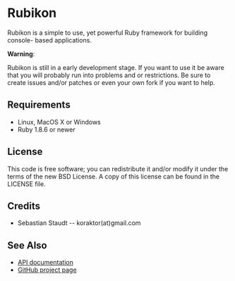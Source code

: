 Rubikon
=======

Rubikon is a simple to use, yet powerful Ruby framework for building console-
based applications.

**Warning**:

Rubikon is still in a early development stage. If you want to use it be aware
that you will probably run into problems and or restrictions.
Be sure to create issues and/or patches or even your own fork if you want to
help.

## Requirements

* Linux, MacOS X or Windows
* Ruby 1.8.6 or newer

## License

This code is free software; you can redistribute it and/or modify it under the
terms of the new BSD License. A copy of this license can be found in the LICENSE
file.

## Credits

* Sebastian Staudt -- koraktor(at)gmail.com

## See Also

* [API documentation](http://www.rdoc.info/projects/koraktor/rubikon)
* [GitHub project page](http://github.com/koraktor/rubikon)

